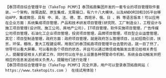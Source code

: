     【泰顶项目综合管理平台（TakeTop PCMP）】泰顶拓鼎集团开发的一套专业的项目管理软件套装，一个架构，按需选配、原生集成，无需接口，有六十八大模块，以及ANDORID和IOS平台移动APP，集成微信，具有 中、英、法、德、意、西班牙、俄、日 、韩 等语言版本！可以应用在企业方面：系统集成项目管理，产品和技术研发项目管理(研究院、工厂制造业)，工程设计与施工项目管理(设计院、施工公司、房地产公司)，IT项目管理，软件实施项目管理，广告传媒公司项目管理，石油化工企业项目管理，投资项目管理，品牌项目管理，项目型企业运营管理，其它：项目型制造管理，政府方面：政府项目管理，就是政府怎么管理项目，比如招商引资，扶贫，环保，棚改，重大工程建设啊，用我们的泰顶拓鼎项目管理平台去管的话，就一目了然了，领导可以看大屏幕，可以看到各个项目的状态，并且可以通过微信或电脑发出意见给相关责任人，提醒督促相关人抓紧工作，同时可以在平台上设置各种预警命令机制，系统会自动触发并把相应的信息发送给相关负责人，提醒他们进行处理！
    【泰顶项目综合管理平台（TakeTop PCMP）】完全开源，用户可以登录泰顶拓鼎网站（ https://www.taketopits.com ） 在线试用体验！
    

